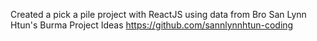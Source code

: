 Created a pick a pile project with ReactJS using data from Bro San Lynn Htun's Burma Project Ideas
https://github.com/sannlynnhtun-coding



